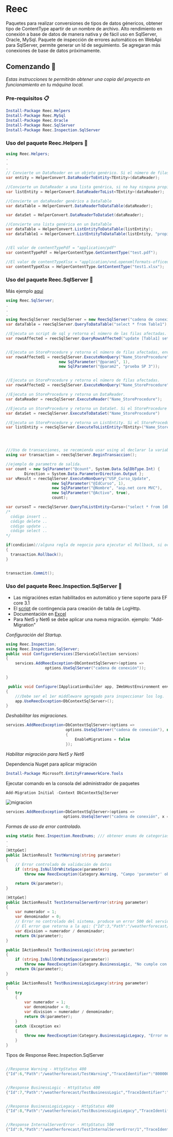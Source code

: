 # Reec
Paquetes para realizar conversiones de tipos de datos génericos, obtener tipo de ContentType apartir de un nombre de archivo. 
Alto rendimiento en conexión a base de datos de manera nativa y de fácil uso en SqlServer, Oracle, MySql.
Paquete de inspección de errores automáticos en WebApi para SqlServer, permite generar un Id de seguimiento.
Se agregaran más conexiones de base de datos próximamente.

## Comenzando 🚀

_Estas instrucciones te permitirán obtener una copia del proyecto en funcionamiento en tu máquina local._


### Pre-requisitos 📋
```PowerShell
Install-Package Reec.Helpers
Install-Package Reec.MySql
Install-Package Reec.Oracle
Install-Package Reec.SqlServer
Install-Package Reec.Inspection.SqlServer
```

### Uso del paquete Reec.Helpers 🔧
```csharp
using Reec.Helpers;
.
.
.
// Convierte un DataReader en un objeto genérico. Si el número de filas es diferente a 1, retornará null.
var entity = HelperConvert.DataReaderToEntity<TEntity>(dataReader);

//Convierte un DataReader a una lista genérica, si no hay ninguna propiedad que haga match, retornará null.
var listEntity = HelperConvert.DataReaderToList<TEntity>(dataReader);

//Convierte un dataReader genérico a DataTable
var dataTable = HelperConvert.DataReaderToDataTable(dataReader);

var dataSet = HelperConvert.DataReaderToDataSet(dataReader);

//Convierte una lista genérica en un DataTable
var dataTable = HelperConvert.ListEntityToDataTable(listEntity);
var dataTable1 = HelperConvert.ListEntityToDataTable(listEntity, "propiedad1", "propiedad2", "propiedad3");


//El valor de contentTypePdf = "application/pdf"
var contentTypePdf = HelperContentType.GetContentType("test.pdf");

//El valor de contentTypeXlsx = "application/vnd.openxmlformats-officedocument.spreadsheetml.sheet"
var contentTypeXlsx = HelperContentType.GetContentType("test1.xlsx");
```


### Uso del paquete Reec.SqlServer 🔧

Más ejemplo [aquí](./src/Reec.ConsoleTest/Program.cs)

```csharp
using Reec.SqlServer;
.
.
.
using ReecSqlServer reecSqlServer = new ReecSqlServer("cadena de conexión");
var dataTable = reecSqlServer.QueryToDataTable("select * from Table1");

//Ejecuta un script de sql y retorna el número de las filas afectadas. Insert, Delete, Update
var rowsAffected = reecSqlServer.QueryRowsAffected("update [Tabla1] set columna1 = 'prueba' where Id = 1");


//Ejecuta un StoreProcedure y retorna el número de filas afectadas, envío de parametros nativos
var rowsAffected1 = reecSqlServer.ExecuteNonQuery("Name_StoreProcedure",
                       new SqlParameter("@param1", 1),
                       new SqlParameter("@param2", "prueba SP 3"));


//Ejecuta un StoreProcedure y retorna el número de filas afectadas.
var rowsAffected2 = reecSqlServer.ExecuteNonQuery("Name_StoreProcedure");

//Ejecuta un StoreProcedure y retorna un DataReader.
var dataReader = reecSqlServer.ExecuteReader("Name_StoreProcedure");

//Ejecuta un StoreProcedure y retorna un DataSet. Si el StoreProcedure no retorna filas, la función retorna null.
var dataSet = reecSqlServer.ExecuteToDataSet("Name_StoreProcedure")

//Ejecuta un StoreProcedure y retorna un ListEntity. Si el StoreProcedure no retorna filas, la función retornara null.
var listEntity = reecSqlServer.ExecuteToListEntity<TEntity>("Name_StoreProcedure");




///Uso de transacciones, se recomienda usar using al declarar la variable.
using var transaction = reecSqlServer.BeginTransaccion();

//ejemplo de parametro de salida.
var count = new SqlParameter("@count", System.Data.SqlDbType.Int) { 
        Direction = System.Data.ParameterDirection.Output };
var vResult = reecSqlServer.ExecuteNonQuery("USP_Curso_Update",
                    new SqlParameter("@IdCurso", 1),
                    new SqlParameter("@Nombre", "asp.net core MVC"),
                    new SqlParameter("@Activo", true),
                    count);

var cursosT = reecSqlServer.QueryToListEntity<Curso>("select * from [dbo].[Curso]");
/*
  código insert ..
  código delete ..
  código update ..
  código select ..
*/

if(condicion)//alguna regla de negocio para ejecutar el Rollback, si ocurre una excepción, el rollback se ejecuta en automático.
{
  transaction.Rollback();
}


transaction.Commit();

```


### Uso del paquete Reec.Inspection.SqlServer 🔧

- Las migraciónes estan habilitados en automático y tiene soporte para EF core 3.1
- El [script](https://github.com/edychumpitaz/Reec/blob/master/scripts/LogHttp.sql) de contingencia para creación de tabla de LogHttp.
- Documentación en [Excel](https://github.com/edychumpitaz/Reec/blob/master/documents/Documentacion%20de%20error.xlsx)
- Para Net5 y Net6 se debe aplicar una nueva migración. ejemplo: "Add-Migration"


_Configuración del Startup._
```csharp
using Reec.Inspection;
using Reec.Inspection.SqlServer;
public void ConfigureServices(IServiceCollection services)
{
    services.AddReecException<DbContextSqlServer>(options =>
                 options.UseSqlServer("cadena de conexión"));

}

 public void Configure(IApplicationBuilder app, IWebHostEnvironment env)
{
    ///Debe ser el 1er middleware agregado para inspeccionar los log.
    app.UseReecException<DbContextSqlServer>();
}
```

_Deshabilitar las migraciones._
```csharp
services.AddReecException<DbContextSqlServer>(options =>
                          options.UseSqlServer("cadena de conexión"), new ReecExceptionOptions
                          {
                              EnableMigrations = false
                          });
```


_Habilitar migración para Net5 y Net6_

Dependencia Nuget para aplicar migración
```PowerShell
Install-Package Microsoft.EntityFrameworkCore.Tools
```

Ejecutar comando en la consola del administrador de paquetes
```PowerShell
Add-Migration Initial -Context DbContextSqlServer
```
![migracion](./documents/ConsolNuget.png)

```csharp
services.AddReecException<DbContextSqlServer>(options =>
                         options.UseSqlServer("cadena de conexión", x => x.MigrationsAssembly(typeof(Startup).Namespace)));
```


_Formas de uso de error controlado._
```csharp
using static Reec.Inspection.ReecEnums; /// obtener enums de categorias de mensajes
.
.
[HttpGet]
public IActionResult TestWarning(string parameter)
{
    // Error controlado de validación de datos
    if (string.IsNullOrWhiteSpace(parameter))
        throw new ReecException(Category.Warning, "Campo 'parameter' obligatorio.");

    return Ok(parameter);
}

[HttpGet]
public IActionResult TestInternalServerError(string parameter)
{
    var numerador = 1;
    var denominador = 0;    
    // Error no controlado del sistema. produce un error 500 del servidor.
    // El error que retorna a la api: {"Id":3,"Path":"/weatherforecast/TestInternalServerError/1","TraceIdentifier":"8000001b-0002-ff00-b63f-84710c7967bb","Category":500,"CategoryDescription":"InternalServerError","Message":["Error no controlado del sistema."]}
    var division = numerador / denominador;
    return Ok(parameter);
}

public IActionResult TestBusinessLogic(string parameter)
{
    if (string.IsNullOrWhiteSpace(parameter))
        throw new ReecException(Category.BusinessLogic, "No cumple con la regla de negocio.");
    return Ok(parameter);
}

public IActionResult TestBusinessLogicLegacy(string parameter)
{
    try 
    {
        var numerador = 1;
        var denominador = 0;
        var division = numerador / denominador;
        return Ok(parameter);
    }
    catch (Exception ex)
    {
        throw new ReecException(Category.BusinessLogicLegacy, "Error no controlado del sistema legacy 'app1'.", ex.Message);
    }
}
```



Tipos de Response Reec.Inspection.SqlServer
```csharp

//Response Warning - HttpStatus 400
{"Id":6,"Path":"/weatherforecast/TestWarning","TraceIdentifier":"80000007-0004-ff00-b63f-84710c7967bb","Category":460,"CategoryDescription":"Warning","Message":["Campo 'parameter' obligatorio."]}


//Response BusinessLogic - HttpStatus 400
{"Id":7,"Path":"/weatherforecast/TestBusinessLogic","TraceIdentifier":"80000008-0004-ff00-b63f-84710c7967bb","Category":465,"CategoryDescription":"BusinessLogic","Message":["No cumple con la regla de negocio."]}


//Response BusinessLogicLegacy - HttpStatus 400
{"Id":8,"Path":"/weatherforecast/TestBusinessLogicLegacy","TraceIdentifier":"80000009-0004-ff00-b63f-84710c7967bb","Category":470,"CategoryDescription":"BusinessLogicLegacy","Message":["Error no controlado del sistema legacy 'app1'."]}


//Response InternalServerError - HttpStatus 500
{"Id":9,"Path":"/weatherforecast/TestInternalServerError/1","TraceIdentifier":"8000000d-0004-ff00-b63f-84710c7967bb","Category":500,"CategoryDescription":"InternalServerError","Message":["Error no controlado del sistema."]}

```


